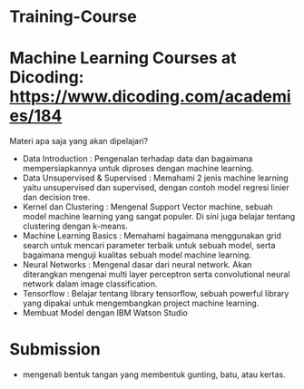 # Training-Course

# Machine Learning Courses at Dicoding: https://www.dicoding.com/academies/184

Materi apa saja yang akan dipelajari?
* Data Introduction : Pengenalan terhadap data dan bagaimana mempersiapkannya untuk diproses dengan machine learning.
* Data Unsupervised & Supervised : Memahami 2 jenis machine learning yaitu unsupervised dan supervised, dengan contoh model regresi linier dan decision tree.
* Kernel dan Clustering : Mengenal Support Vector machine, sebuah model machine learning yang sangat populer. Di sini juga belajar tentang clustering dengan k-means.
* Machine Learning Basics : Memahami bagaimana menggunakan grid search untuk mencari parameter terbaik untuk sebuah model, serta bagaimana menguji kualitas sebuah model machine learning.
* Neural Networks : Mengenal dasar dari neural network. Akan diterangkan mengenai multi layer perceptron serta convolutional neural network dalam image classification.
* Tensorflow : Belajar tentang library tensorflow, sebuah powerful library yang dipakai untuk mengembangkan project machine learning.
* Membuat Model dengan IBM Watson Studio

# Submission
* mengenali bentuk tangan yang membentuk gunting, batu, atau kertas.


